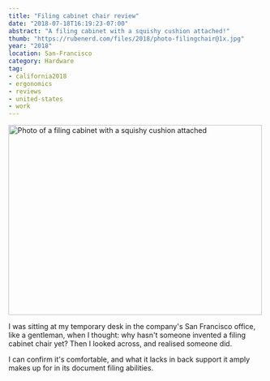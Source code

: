 ```yaml
---
title: "Filing cabinet chair review"
date: "2018-07-18T16:19:23-07:00"
abstract: "A filing cabinet with a squishy cushion attached!"
thumb: "https://rubenerd.com/files/2018/photo-filingchair@1x.jpg"
year: "2018"
location: San-Francisco
category: Hardware
tag:
- california2018
- ergonomics
- reviews
- united-states
- work
---
```

<p><img src="https://rubenerd.com/files/2018/photo-filingchair@1x.jpg" srcset="https://rubenerd.com/files/2018/photo-filingchair@1x.jpg 1x, https://rubenerd.com/files/2018/photo-filingchair@2x.jpg 2x" alt="Photo of a filing cabinet with a squishy cushion attached" style="width:500px; height:375px;" /></p>

I was sitting at my temporary desk in the company's San Francisco office, like a gentleman, when I thought: why hasn't someone invented a filing cabinet chair yet? Then I looked across, and realised someone did.

I can confirm it's comfortable, and what it lacks in back support it amply makes up for in its document filing abilities.

